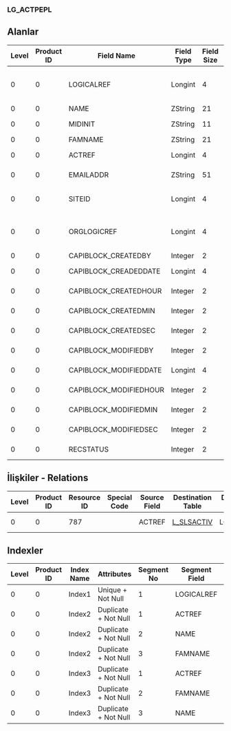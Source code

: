 ### LG_ACTPEPL

## Alanlar

**Level**|**Product ID**|**Field Name**|**Field Type**|**Field Size**|**Field Offset**|**Türkçe Açıklama**|**Expression**
-----|-----|-----|-----|-----|-----|-----|-----
0|0|LOGICALREF|Longint|4|0||People Of Activity Logical Reference
0|0|NAME|ZString|21|4|Adı|Name
0|0|MIDINIT|ZString|11|25||Middle Initial
0|0|FAMNAME|ZString|21|36|Soyadı|Surname
0|0|ACTREF|Longint|4|57|Aktivite Referansı|Activity Reference
0|0|EMAILADDR|ZString|51|61|E-Posta Adresi|E-Mail Address
0|0|SITEID|Longint|4|112|Veri Merkezi|Data Processing Site
0|0|ORGLOGICREF|Longint|4|116|Orijinal Kayıt Log. Ref.|Original Record Locical Reference
0|0|CAPIBLOCK_CREATEDBY|Integer|2|120|Oluşturan|Created By
0|0|CAPIBLOCK_CREADEDDATE|Longint|4|122|Oluşturulma Tarihi|Created Date
0|0|CAPIBLOCK_CREATEDHOUR|Integer|2|126|Oluşturulma Saati|Created Hour
0|0|CAPIBLOCK_CREATEDMIN|Integer|2|128|Oluşturulma Dakikası|Created Minute
0|0|CAPIBLOCK_CREATEDSEC|Integer|2|130|Oluşturulma Saniyesi|Created Second
0|0|CAPIBLOCK_MODIFIEDBY|Integer|2|132|Değiştiren|Modified By
0|0|CAPIBLOCK_MODIFIEDDATE|Longint|4|134|Değiştirilme Tarihi|Modified Date
0|0|CAPIBLOCK_MODIFIEDHOUR|Integer|2|138|Değiştirilme Saati|Modified Hour
0|0|CAPIBLOCK_MODIFIEDMIN|Integer|2|140|Değiştirilme Dakikası|Modified Minute
0|0|CAPIBLOCK_MODIFIEDSEC|Integer|2|142|Değiştirilme Saniyesi|Modified Second
0|0|RECSTATUS|Integer|2|144|Kayıt Durumu|Record Status

## İlişkiler - Relations
**Level**|**Product ID**|**Resource ID**|**Special Code**|**Source Field**|**Destination Table**|**Destination Field**|**Relation Type**|**Extra Condition**
-----|-----|-----|-----|-----|-----|-----|-----|-----
0|0|787||ACTREF|[L_SLSACTIV](../LG_SLSACTIV "L_SLSACTIV")|LOGICALREF|one-to-one|

## Indexler
**Level**|**Product ID**|**Index Name**|**Attributes**|**Segment No**|**Segment Field**|**Sense**
-----|-----|-----|-----|-----|-----|-----
0|0|Index1|Unique + Not Null|1|LOGICALREF|Ascending
0|0|Index2|Duplicate + Not Null|1|ACTREF|Ascending
0|0|Index2|Duplicate + Not Null|2|NAME|Ascending
0|0|Index2|Duplicate + Not Null|3|FAMNAME|Ascending
0|0|Index3|Duplicate + Not Null|1|ACTREF|Ascending
0|0|Index3|Duplicate + Not Null|2|FAMNAME|Ascending
0|0|Index3|Duplicate + Not Null|3|NAME|Ascending
